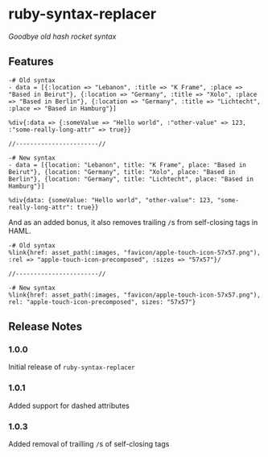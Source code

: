 # ruby-syntax-replacer
_Goodbye old hash rocket syntax_

## Features

```haml
-# Old syntax
- data = [{:location => "Lebanon", :title => "K Frame", :place => "Based in Beirut"}, {:location => "Germany", :title => "Xolo", :place => "Based in Berlin"}, {:location => "Germany", :title => "Lichtecht", :place => "Based in Hamburg"}]

%div{:data => {:someValue => "Hello world", :"other-value" => 123, :"some-really-long-attr" => true}}

//-----------------------//

-# New syntax
- data = [{location: "Lebanon", title: "K Frame", place: "Based in Beirut"}, {location: "Germany", title: "Xolo", place: "Based in Berlin"}, {location: "Germany", title: "Lichtecht", place: "Based in Hamburg"}]

%div{data: {someValue: "Hello world", "other-value": 123, "some-really-long-attr": true}}
```

And as an added bonus, it also removes trailing `/`s from self-closing tags in HAML.

```haml
-# Old syntax
%link{href: asset_path(:images, "favicon/apple-touch-icon-57x57.png"), :rel => "apple-touch-icon-precomposed", :sizes => "57x57"}/

//-----------------------//

-# New syntax
%link{href: asset_path(:images, "favicon/apple-touch-icon-57x57.png"), rel: "apple-touch-icon-precomposed", sizes: "57x57"}
```

## Release Notes

### 1.0.0

Initial release of `ruby-syntax-replacer`

### 1.0.1

Added support for dashed attributes

### 1.0.3

Added removal of trailling `/`s of self-closing tags